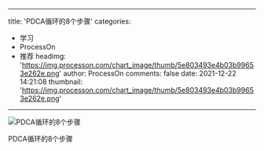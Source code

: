 
---
title: 'PDCA循环的8个步骤'
categories: 
 - 学习
 - ProcessOn
 - 推荐
headimg: 'https://img.processon.com/chart_image/thumb/5e803493e4b03b99653e262e.png'
author: ProcessOn
comments: false
date: 2021-12-22 14:21:08
thumbnail: 'https://img.processon.com/chart_image/thumb/5e803493e4b03b99653e262e.png'
---

<div>   
<img class="thumb" alt="PDCA循环的8个步骤" src="https://img.processon.com/chart_image/thumb/5e803493e4b03b99653e262e.png" referrerpolicy="no-referrer">
<p>PDCA循环的8个步骤</p>  
</div>
            